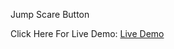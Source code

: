 Jump Scare Button

Click Here For Live Demo: [Live Demo](https://crabby006.github.io/Button-Animation/)
